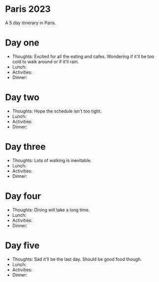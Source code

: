 # Paris 2023
A 5 day itinerary in Paris. 

# Day one

- Thoughts: Excited for all the eating and cafes. Wondering if it'll be too cold to walk around or if it'll rain.
- Lunch:
- Activities:
- Dinner:

# Day two 

- Thoughts: Hope the schedule isn't too tight. 
- Lunch:
- Activities:
- Dinner:

# Day three

- Thoughts: Lots of walking is inevitable. 
- Lunch:
- Activities:
- Dinner:

# Day four

- Thoughts: Dining will take a long time. 
- Lunch:
- Activities:
- Dinner:

# Day five

- Thoughts: Sad it'll be the last day. Should be good food though. 
- Lunch:
- Activities:
- Dinner:
